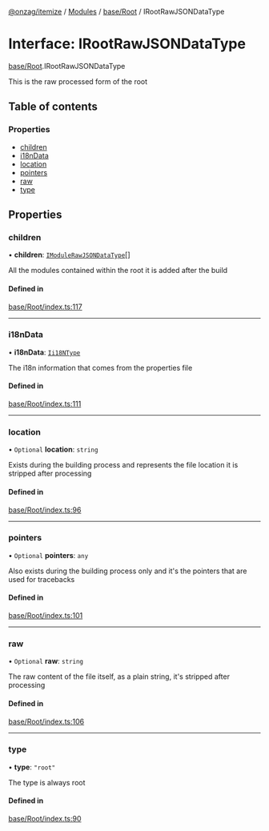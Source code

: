 [@onzag/itemize](../README.md) / [Modules](../modules.md) / [base/Root](../modules/base_Root.md) / IRootRawJSONDataType

# Interface: IRootRawJSONDataType

[base/Root](../modules/base_Root.md).IRootRawJSONDataType

This is the raw processed form of the root

## Table of contents

### Properties

- [children](base_Root.IRootRawJSONDataType.md#children)
- [i18nData](base_Root.IRootRawJSONDataType.md#i18ndata)
- [location](base_Root.IRootRawJSONDataType.md#location)
- [pointers](base_Root.IRootRawJSONDataType.md#pointers)
- [raw](base_Root.IRootRawJSONDataType.md#raw)
- [type](base_Root.IRootRawJSONDataType.md#type)

## Properties

### children

• **children**: [`IModuleRawJSONDataType`](base_Root_Module.IModuleRawJSONDataType.md)[]

All the modules contained within the root it is added after
the build

#### Defined in

[base/Root/index.ts:117](https://github.com/onzag/itemize/blob/59702dd5/base/Root/index.ts#L117)

___

### i18nData

• **i18nData**: [`Ii18NType`](base_Root.Ii18NType.md)

The i18n information that comes from the properties file

#### Defined in

[base/Root/index.ts:111](https://github.com/onzag/itemize/blob/59702dd5/base/Root/index.ts#L111)

___

### location

• `Optional` **location**: `string`

Exists during the building process and represents the file location
it is stripped after processing

#### Defined in

[base/Root/index.ts:96](https://github.com/onzag/itemize/blob/59702dd5/base/Root/index.ts#L96)

___

### pointers

• `Optional` **pointers**: `any`

Also exists during the building process only and it's the pointers
that are used for tracebacks

#### Defined in

[base/Root/index.ts:101](https://github.com/onzag/itemize/blob/59702dd5/base/Root/index.ts#L101)

___

### raw

• `Optional` **raw**: `string`

The raw content of the file itself, as a plain string, it's stripped
after processing

#### Defined in

[base/Root/index.ts:106](https://github.com/onzag/itemize/blob/59702dd5/base/Root/index.ts#L106)

___

### type

• **type**: ``"root"``

The type is always root

#### Defined in

[base/Root/index.ts:90](https://github.com/onzag/itemize/blob/59702dd5/base/Root/index.ts#L90)
